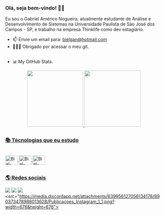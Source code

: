 ### Olá, seja bem-vindo! 👋🏾

Eu sou o Gabriel Américo Nogueira, atualmente estudante de Análise e Desenvolvimento de Sistemas na Universidade Paulista de São José dos Campos - SP, e trabalho na empresa Thinklife como dev estagiário.

- 📫 Envie um email para: bielgan@hotmail.com
- 🙇🏾‍♂️ Obrigado por acessar o meu git.

##

-  📊 My GitHub Stats.
<div align="center">
  <a href="https://github.com/BielAmerico">
  <img height="180em" src="https://github-readme-stats.vercel.app/api?username=BielAmerico&show_icons=true&theme=dracula&include_all_commits=true&count_private=true"/>
  <img height="180em" src="https://github-readme-stats.vercel.app/api/top-langs/?username=BielAmerico&layout=compact&langs_count=7&theme=dracula"/>
</div>

##

### 📚 Técnologias que eu estudo


<div style="display: inline_block"><br>
  <img align="center" alt="Biel-JAVA" height="30" width="40"<img src="https://cdn.jsdelivr.net/gh/devicons/devicon/icons/java/java-original-wordmark.svg"/>
  <img align="center" alt="Biel-MySQL" height="30" width="40"<img src="https://cdn.jsdelivr.net/gh/devicons/devicon/icons/mysql/mysql-original-wordmark.svg" />
  <img align="center" alt="Biel-SQLSERVER" height="30" width="40"<img src="https://cdn.jsdelivr.net/gh/devicons/devicon/icons/microsoftsqlserver/microsoftsqlserver-plain-wordmark.svg" />
          

##
  
  ### 🌎 Redes sociais

<div>
 
  <a href="https://www.instagram.com/gabriamerican/" target="_blank"><img src="https://img.shields.io/badge/-Instagram-%23E4405F?style=for-the-badge&logo=instagram&logoColor=white" target="_blank"></a>
  <a href = "mailto:bielgan@hotmail.com"><img src="https://img.shields.io/badge/-Email-%23333?style=for-the-badge&logo=gmail&logoColor=white" target="_blank"></a>
  <a href="https://www.linkedin.com/in/gabriel-am%C3%A9rico-a70b07145/" target="_blank"><img src="https://img.shields.io/badge/-LinkedIn-%230077B5?style=for-the-badge&logo=linkedin&logoColor=white" target="_blank"></a> 
   <src="https://media.discordapp.net/attachments/639956127056134178/890373478988013628/Publicacoes_Instagram_1_1.png?width=676&height=676">

  
 </div>
 

